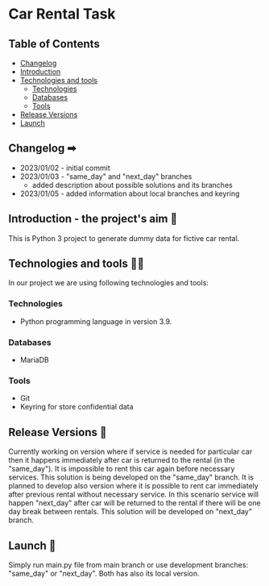 # Car Rental Task

## Table of Contents

- [Changelog](#changelog-)
- [Introduction](#introduction---the-projects-aim-)
- [Technologies and tools](#technologies-and-tools-)
    - [Technologies](#technologies)
    - [Databases](#databases)
    - [Tools](#tools)
- [Release Versions](#release-versions-)
- [Launch](#launch-)
    
## Changelog ➡

- 2023/01/02 - initial commit
- 2023/01/03 - "same_day" and "next_day" branches
  - added description about possible solutions and its branches
- 2023/01/05 - added information about local branches and keyring
  

## Introduction - the project's aim 🎯

This is Python 3 project to generate dummy data for fictive car rental. 

## Technologies and tools 👨‍💻

In our project we are using following technologies and tools:

### Technologies

- Python programming language in version 3.9.

### Databases

- MariaDB
### Tools

- Git
- Keyring for store confidential data

## Release Versions 🔨

Currently working on version where if service is needed for particular car then it happens immediately after car is returned to the rental (in the "same_day"). It is impossible to rent this car again before necessary services.
This solution is being developed on the "same_day" branch. It is planned to develop also version where it is possible to rent car immediately after previous rental without necessary service. In this scenario service will happen "next_day" after car will be returned to the rental if there will be one day break between rentals. This solution will be developed on "next_day" branch. 

## Launch 🚀

Simply run main.py file from main branch or use development branches: "same_day" or "next_day". Both has also its local version.